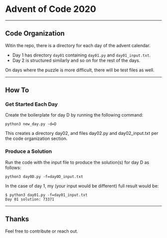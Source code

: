 # Advent of Code 2020

---

## Code Organization
Witin the repo, there is a directory for each day of the advent calendar.

- Day 1 has directory `day01` containing `day01.py` and `day01_input.txt`.
- Day 2 is structured similarly and so on for the rest of the days.

On days where the puzzle is more difficult, there will be test files as well.

---

## How To

### Get Started Each Day
Create the boilerplate for day D by running the following command:
```
python3 new_day.py -d=D
```
This creates a directory day02, and files day02.py and day02_input.txt per the code organization section.

### Produce a Solution
Run the code with the input file to produce the solution(s) for day D as follows:
```
python3 day0D.py -f=day0D_input.txt 
```

In the case of day 1, my (your input would be different) full result would be:
```
$ python3 day01.py -f=day01_input.txt 
Day 01 solution: 73371
```

---

## Thanks
Feel free to contribute or reach out.
